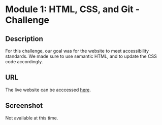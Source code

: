 # Module 1: HTML, CSS, and Git - Challenge
 
 ## Description 

For this challenge, our goal was for the website to meet accessibility standards. We made sure to use semantic HTML, and to update the CSS code accordingly. 

 ## URL

 The live website can be acccessed [here](https://fltdr.github.io/module-1-challenge/).

 ## Screenshot

 Not available at this time.
